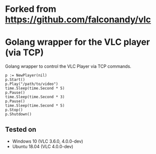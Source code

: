 # Forked from https://github.com/falconandy/vlc

# Golang wrapper for the VLC player (via TCP)

Golang wrapper to control the VLC Player via TCP commands.

```
p := NewPlayer(nil)
p.Start()
p.Play("/path/to/video")
time.Sleep(time.Second * 5)
p.Pause()
time.Sleep(time.Second * 3)
p.Pause()
time.Sleep(time.Second * 5)
p.Stop()
p.Shutdown()
```
## Tested on

* Windows 10 (VLC 3.6.0, 4.0.0-dev)
* Ubuntu 18.04 (VLC 4.0.0-dev)
